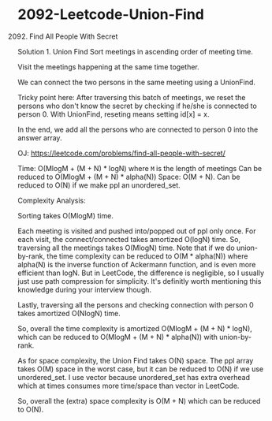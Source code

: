 # 2092-Leetcode-Union-Find
2092. Find All People With Secret

Solution 1. Union Find
Sort meetings in ascending order of meeting time.

Visit the meetings happening at the same time together.

We can connect the two persons in the same meeting using a UnionFind.

Tricky point here: After traversing this batch of meetings, we reset the persons who don't know the secret by checking if he/she is connected to person 0. With UnionFind, reseting means setting id[x] = x.

In the end, we add all the persons who are connected to person 0 into the answer array.

 OJ: https://leetcode.com/problems/find-all-people-with-secret/

 Time: O(MlogM + (M + N) * logN) where `M` is the length of meetings
       Can be reduced to O(MlogM + (M + N) * alpha(N))
 Space: O(M + N). Can be reduced to O(N) if we make ppl an unordered_set.

Complexity Analysis:

Sorting takes O(MlogM) time.

Each meeting is visited and pushed into/popped out of ppl only once. For each visit, the connect/connected takes amortized O(logN) time. So, traversing all the meetings takes O(MlogN) time. Note that if we do union-by-rank, the time complexity can be reduced to O(M * alpha(N)) where alpha(N) is the inverse function of Ackermann function, and is even more efficient than logN. But in LeetCode, the difference is negligible, so I usually just use path compression for simplicity. It's definitly worth mentioning this knowledge during your interview though.

Lastly, traversing all the persons and checking connection with person 0 takes amortized O(NlogN) time.

So, overall the time complexity is amortized O(MlogM + (M + N) * logN), which can be reduced to O(MlogM + (M + N) * alpha(N)) with union-by-rank.

As for space complexity, the Union Find takes O(N) space. The ppl array takes O(M) space in the worst case, but it can be reduced to O(N) if we use unordered_set. I use vector<int> because unordered_set<int> has extra overhead which at times consumes more time/space than vector<int> in LeetCode.

So, overall the (extra) space complexity is O(M + N) which can be reduced to O(N).
